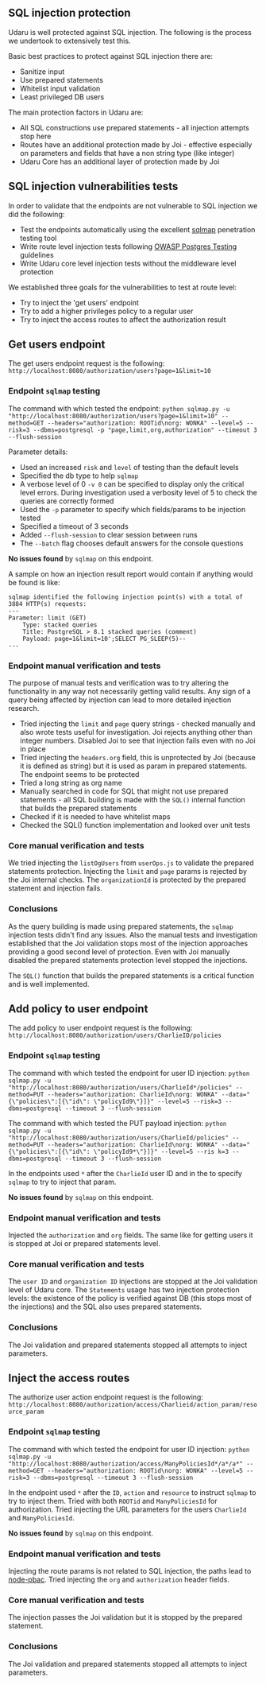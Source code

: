 ## SQL injection protection

Udaru is well protected against SQL injection. The following is the process we undertook to extensively test this.

Basic best practices to protect against SQL injection there are:
-   Sanitize input
-   Use prepared statements
-   Whitelist input validation
-   Least privileged DB users

The main protection factors in Udaru are:
-   All SQL constructions use prepared statements - all injection attempts stop here
-   Routes have an additional protection made by Joi - effective especially on parameters and fields that have a non string type (like integer)
-   Udaru Core has an additional layer of protection made by Joi

## SQL injection vulnerabilities tests

In order to validate that the endpoints are not vulnerable to SQL injection we did the following:
-   Test the endpoints automatically using the excellent [sqlmap](sqlmap.org) penetration testing tool
-   Write route level injection tests following [OWASP Postgres Testing][] guidelines
-   Write Udaru core level injection tests without the middleware level protection

We established three goals for the vulnerabilities to test at route level:
-   Try to inject the 'get users' endpoint
-   Try to add a higher privileges policy to a regular user
-   Try to inject the access routes to affect the authorization result

## Get users endpoint

The get users endpoint request is the following:
`http://localhost:8080/authorization/users?page=1&limit=10`

### Endpoint `sqlmap` testing

The command with which tested the endpoint:
`python sqlmap.py -u "http://localhost:8080/authorization/users?page=1&limit=10" --method=GET --headers="authorization: ROOTid\norg: WONKA" --level=5 --risk=3 --dbms=postgresql -p "page,limit,org,authorization" --timeout 3 --flush-session`

Parameter details:
-   Used an increased `risk` and `level` of testing than the default levels
-   Specified the db type to help `sqlmap`
-   A verbose level of 0 `-v 0` can be specified to display only the critical level errors. During investigation used a verbosity level of 5 to check the queries are correctly formed
-   Used the `-p` parameter to specify which fields/params to be injection tested
-   Specified a timeout of 3 seconds
-   Added `--flush-session` to clear session between runs
-   The `--batch` flag chooses default answers for the console questions

**No issues found** by `sqlmap` on this endpoint.

A sample on how an injection result report would contain if anything would be found is like:
```
sqlmap identified the following injection point(s) with a total of 3884 HTTP(s) requests:
---
Parameter: limit (GET)
    Type: stacked queries
    Title: PostgreSQL > 8.1 stacked queries (comment)
    Payload: page=1&limit=10';SELECT PG_SLEEP(5)--
---
```

### Endpoint manual verification and tests

The purpose of manual tests and verification was to try altering the functionality in any way not necessarily getting valid results. Any sign of a query being affected by injection can lead to more detailed injection research.

-   Tried injecting the `limit` and `page` query strings - checked manually and also wrote tests useful for investigation. Joi rejects anything other than integer numbers. Disabled Joi to see that injection fails even with no Joi in place
-   Tried injecting the `headers.org` field, this is unprotected by Joi (because it is defined as string) but it is used as param in prepared statements. The endpoint seems to be protected
-   Tried a long string as org name
-   Manually searched in code for SQL that might not use prepared statements - all SQL building is made with the `SQL()` internal function that builds the prepared statements
-   Checked if it is needed to have whitelist maps
-   Checked the SQL() function implementation and looked over unit tests

### Core manual verification and tests

We tried injecting the `listOgUsers` from `userOps.js` to validate the prepared statements protection. Injecting the `limit` and `page` params is rejected by the Joi internal checks. The `organizationId` is protected by the prepared statement and injection fails.

### Conclusions

As the query building is made using prepared statements, the `sqlmap` injection tests didn't find any issues. Also the manual tests and investigation established that the Joi validation stops most of the injection approaches providing a good second level of protection. Even with Joi manually disabled the prepared statements protection level stopped the injections.

The `SQL()` function that builds the prepared statements is a critical function and is well implemented.

## Add policy to user endpoint

The add policy to user endpoint request is the following:
`http://localhost:8080/authorization/users/CharlieID/policies`

### Endpoint `sqlmap` testing

The command with which tested the endpoint for user ID injection:
`python sqlmap.py -u "http://localhost:8080/authorization/users/CharlieId*/policies" --method=PUT --headers="authorization: CharlieId\norg: WONKA" --data="{\"policies\":[{\"id\": \"policyId9\"}]}" --level=5 --risk=3 --dbms=postgresql --timeout 3 --flush-session`

The command with which tested the PUT payload injection:
`python sqlmap.py -u "http://localhost:8080/authorization/users/CharlieId/policies" --method=PUT --headers="authorization: CharlieId\norg: WONKA" --data="{\"policies\":[{\"id\": \"policyId9*\"}]}" --level=5 --ris
k=3 --dbms=postgresql --timeout 3 --flush-session`

In the endpoints used `*` after the `CharlieId` user ID and in the to specify `sqlmap` to try to inject that param.

**No issues found** by `sqlmap` on this endpoint.

### Endpoint manual verification and tests

Injected the `authorization` and `org` fields. The same like for getting users it is stopped at Joi or prepared statements level.

### Core manual verification and tests

The `user ID` and `organization ID` injections are stopped at the Joi validation level of Udaru core. The `Statements` usage has two injection protection levels: the existence of the policy is verified against DB (this stops most of the injections) and the SQL also uses prepared statements.

### Conclusions

The Joi validation and prepared statements stopped all attempts to inject parameters.

## Inject the access routes

The authorize user action endpoint request is the following:
`http://localhost:8080/authorization/access/Charlieid/action_param/resource_param`

### Endpoint `sqlmap` testing

The command with which tested the endpoint for user ID injection:
`python sqlmap.py -u "http://localhost:8080/authorization/access/ManyPoliciesId*/a*/a*" --method=GET --headers="authorization: ROOTid\norg: WONKA" --level=5 --risk=3 --dbms=postgresql --timeout 3 --flush-session`

In the endpoint used `*` after the `ID`, `action` and `resource` to instruct `sqlmap` to try to inject them. Tried with both `ROOTid` and `ManyPoliciesId` for authorization. Tried injecting the URL parameters for the users `CharlieId` and `ManyPoliciesId`.

**No issues found** by `sqlmap` on this endpoint.

### Endpoint manual verification and tests

Injecting the route params is not related to SQL injection, the paths lead to [node-pbac][]. Tried injecting the `org` and `authorization` header fields.

### Core manual verification and tests

The injection passes the Joi validation but it is stopped by the prepared statement.

### Conclusions

The Joi validation and prepared statements stopped all attempts to inject parameters.

[node-pbac]: https://github.com/monken/node-pbac
[OWASP Postgres Testing]: https://www.owasp.org/index.php/OWASP_Backend_Security_Project_Testing_PostgreSQL
